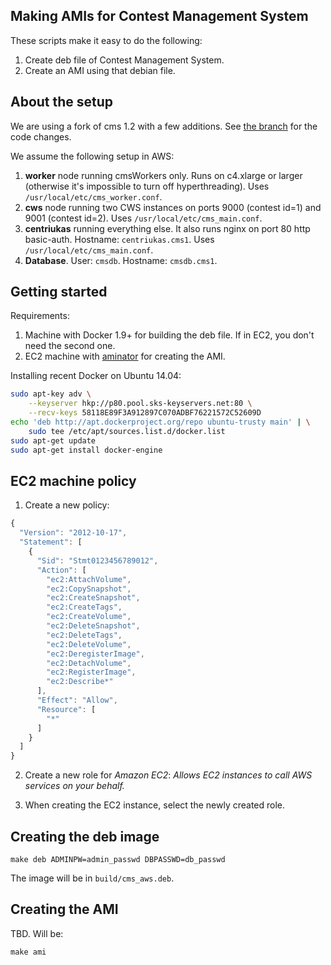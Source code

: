 Making AMIs for Contest Management System
-----------------------------------------

These scripts make it easy to do the following:

1. Create deb file of Contest Management System.
2. Create an AMI using that debian file.

About the setup
---------------

We are using a fork of cms 1.2 with a few additions. See [the
branch](https://github.com/lmio/cms/tree/lmio2015) for the code changes.

We assume the following setup in AWS:

1. **worker** node running cmsWorkers only. Runs on c4.xlarge or larger
   (otherwise it's impossible to turn off hyperthreading). Uses
`/usr/local/etc/cms_worker.conf`.
2. **cws** node running two CWS instances on ports 9000 (contest id=1) and 9001
   (contest id=2). Uses `/usr/local/etc/cms_main.conf`.
3. **centriukas** running everything else. It also runs nginx on port 80 http
   basic-auth. Hostname: `centriukas.cms1`. Uses
`/usr/local/etc/cms_main.conf`.
4. **Database**. User: `cmsdb`. Hostname: `cmsdb.cms1`.

Getting started
---------------

Requirements:

1. Machine with Docker 1.9+ for building the deb file. If in EC2, you don't
   need the second one.
2. EC2 machine with [aminator](https://github.com/Netflix/aminator) for
   creating the AMI.

Installing recent Docker on Ubuntu 14.04:

```bash
sudo apt-key adv \
    --keyserver hkp://p80.pool.sks-keyservers.net:80 \
    --recv-keys 58118E89F3A912897C070ADBF76221572C52609D
echo 'deb http://apt.dockerproject.org/repo ubuntu-trusty main' | \
    sudo tee /etc/apt/sources.list.d/docker.list
sudo apt-get update
sudo apt-get install docker-engine
```

EC2 machine policy
------------------

1. Create a new policy:

```javascript
{
  "Version": "2012-10-17",
  "Statement": [
    {
      "Sid": "Stmt0123456789012",
      "Action": [
        "ec2:AttachVolume",
        "ec2:CopySnapshot",
        "ec2:CreateSnapshot",
        "ec2:CreateTags",
        "ec2:CreateVolume",
        "ec2:DeleteSnapshot",
        "ec2:DeleteTags",
        "ec2:DeleteVolume",
        "ec2:DeregisterImage",
        "ec2:DetachVolume",
        "ec2:RegisterImage",
        "ec2:Describe*"
      ],
      "Effect": "Allow",
      "Resource": [
        "*"
      ]
    }
  ]
}
```

2. Create a new role for *Amazon EC2*: *Allows EC2 instances to call AWS
   services on your behalf.*

3. When creating the EC2 instance, select the newly created role.

Creating the deb image
----------------------

```
make deb ADMINPW=admin_passwd DBPASSWD=db_passwd
```

The image will be in `build/cms_aws.deb`.

Creating the AMI
----------------

TBD. Will be:

```
make ami
```
